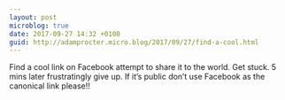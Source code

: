 ```yaml
---
layout: post
microblog: true
date: 2017-09-27 14:32 +0100
guid: http://adamprocter.micro.blog/2017/09/27/find-a-cool.html
---
```

Find a cool link on Facebook attempt to share it to the world. Get stuck. 5 mins later frustratingly give up. If it’s public don’t use Facebook as the canonical link please!!
